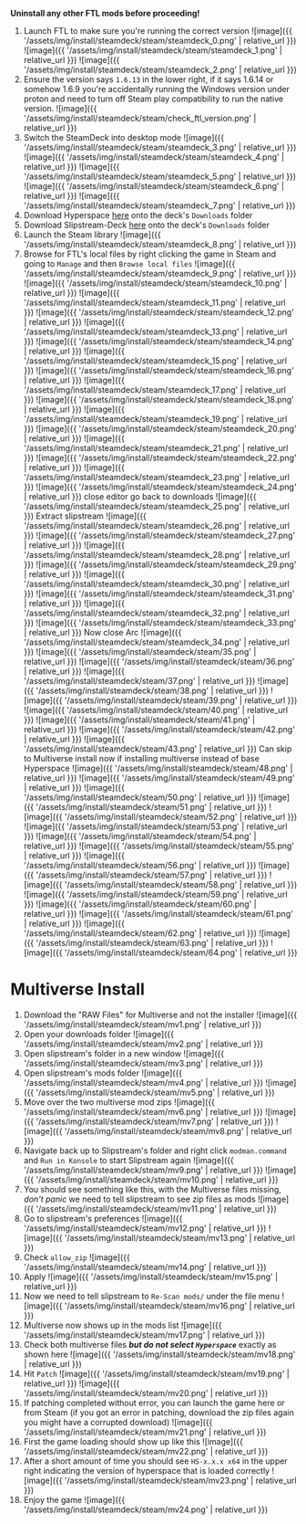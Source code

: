 
**Uninstall any other FTL mods before proceeding!**

1. Launch FTL to make sure you're running the correct version
![image]({{ '/assets/img/install/steamdeck/steam/steamdeck_0.png' | relative_url }})
![image]({{ '/assets/img/install/steamdeck/steam/steamdeck_1.png' | relative_url }})
![image]({{ '/assets/img/install/steamdeck/steam/steamdeck_2.png' | relative_url }})
2. Ensure the version says `1.6.13` in the lower right, if it says 1.6.14 or somehow 1.6.9 you're accidentally running the Windows version under proton and need to turn off Steam play compatibility to run the native version.
![image]({{ '/assets/img/install/steamdeck/steam/check_ftl_version.png' | relative_url }})
3. Switch the SteamDeck into desktop mode
![image]({{ '/assets/img/install/steamdeck/steam/steamdeck_3.png' | relative_url }})
![image]({{ '/assets/img/install/steamdeck/steam/steamdeck_4.png' | relative_url }})
![image]({{ '/assets/img/install/steamdeck/steam/steamdeck_5.png' | relative_url }})
![image]({{ '/assets/img/install/steamdeck/steam/steamdeck_6.png' | relative_url }})
![image]({{ '/assets/img/install/steamdeck/steam/steamdeck_7.png' | relative_url }})
4. Download Hyperspace [here]() onto the deck's `Downloads` folder
5. Download Slipstream-Deck [here]() onto the deck's `Downloads` folder
6. Launch the Steam library
![image]({{ '/assets/img/install/steamdeck/steam/steamdeck_8.png' | relative_url }})
7. Browse for FTL's local files by right clicking the game in Steam and going to `Manage` and then `Browse local files`
![image]({{ '/assets/img/install/steamdeck/steam/steamdeck_9.png' | relative_url }})
![image]({{ '/assets/img/install/steamdeck/steam/steamdeck_10.png' | relative_url }})
![image]({{ '/assets/img/install/steamdeck/steam/steamdeck_11.png' | relative_url }})
![image]({{ '/assets/img/install/steamdeck/steam/steamdeck_12.png' | relative_url }})
![image]({{ '/assets/img/install/steamdeck/steam/steamdeck_13.png' | relative_url }})
![image]({{ '/assets/img/install/steamdeck/steam/steamdeck_14.png' | relative_url }})
![image]({{ '/assets/img/install/steamdeck/steam/steamdeck_15.png' | relative_url }})
![image]({{ '/assets/img/install/steamdeck/steam/steamdeck_16.png' | relative_url }})
![image]({{ '/assets/img/install/steamdeck/steam/steamdeck_17.png' | relative_url }})
![image]({{ '/assets/img/install/steamdeck/steam/steamdeck_18.png' | relative_url }})
![image]({{ '/assets/img/install/steamdeck/steam/steamdeck_19.png' | relative_url }})
![image]({{ '/assets/img/install/steamdeck/steam/steamdeck_20.png' | relative_url }})
![image]({{ '/assets/img/install/steamdeck/steam/steamdeck_21.png' | relative_url }})
![image]({{ '/assets/img/install/steamdeck/steam/steamdeck_22.png' | relative_url }})
![image]({{ '/assets/img/install/steamdeck/steam/steamdeck_23.png' | relative_url }})
![image]({{ '/assets/img/install/steamdeck/steam/steamdeck_24.png' | relative_url }})
close editor go back to downloads
![image]({{ '/assets/img/install/steamdeck/steam/steamdeck_25.png' | relative_url }})
Extract slipstream
![image]({{ '/assets/img/install/steamdeck/steam/steamdeck_26.png' | relative_url }})
![image]({{ '/assets/img/install/steamdeck/steam/steamdeck_27.png' | relative_url }})
![image]({{ '/assets/img/install/steamdeck/steam/steamdeck_28.png' | relative_url }})
![image]({{ '/assets/img/install/steamdeck/steam/steamdeck_29.png' | relative_url }})
![image]({{ '/assets/img/install/steamdeck/steam/steamdeck_30.png' | relative_url }})
![image]({{ '/assets/img/install/steamdeck/steam/steamdeck_31.png' | relative_url }})
![image]({{ '/assets/img/install/steamdeck/steam/steamdeck_32.png' | relative_url }})
![image]({{ '/assets/img/install/steamdeck/steam/steamdeck_33.png' | relative_url }})
Now close Arc
![image]({{ '/assets/img/install/steamdeck/steam/steamdeck_34.png' | relative_url }})
![image]({{ '/assets/img/install/steamdeck/steam/35.png' | relative_url }})
![image]({{ '/assets/img/install/steamdeck/steam/36.png' | relative_url }})
![image]({{ '/assets/img/install/steamdeck/steam/37.png' | relative_url }})
![image]({{ '/assets/img/install/steamdeck/steam/38.png' | relative_url }})
![image]({{ '/assets/img/install/steamdeck/steam/39.png' | relative_url }})
![image]({{ '/assets/img/install/steamdeck/steam/40.png' | relative_url }})
![image]({{ '/assets/img/install/steamdeck/steam/41.png' | relative_url }})
![image]({{ '/assets/img/install/steamdeck/steam/42.png' | relative_url }})
![image]({{ '/assets/img/install/steamdeck/steam/43.png' | relative_url }})
Can skip to Multiverse install now if installing multiverse instead of base Hyperspace
![image]({{ '/assets/img/install/steamdeck/steam/48.png' | relative_url }})
![image]({{ '/assets/img/install/steamdeck/steam/49.png' | relative_url }})
![image]({{ '/assets/img/install/steamdeck/steam/50.png' | relative_url }})
![image]({{ '/assets/img/install/steamdeck/steam/51.png' | relative_url }})
![image]({{ '/assets/img/install/steamdeck/steam/52.png' | relative_url }})
![image]({{ '/assets/img/install/steamdeck/steam/53.png' | relative_url }})
![image]({{ '/assets/img/install/steamdeck/steam/54.png' | relative_url }})
![image]({{ '/assets/img/install/steamdeck/steam/55.png' | relative_url }})
![image]({{ '/assets/img/install/steamdeck/steam/56.png' | relative_url }})
![image]({{ '/assets/img/install/steamdeck/steam/57.png' | relative_url }})
![image]({{ '/assets/img/install/steamdeck/steam/58.png' | relative_url }})
![image]({{ '/assets/img/install/steamdeck/steam/59.png' | relative_url }})
![image]({{ '/assets/img/install/steamdeck/steam/60.png' | relative_url }})
![image]({{ '/assets/img/install/steamdeck/steam/61.png' | relative_url }})
![image]({{ '/assets/img/install/steamdeck/steam/62.png' | relative_url }})
![image]({{ '/assets/img/install/steamdeck/steam/63.png' | relative_url }})
![image]({{ '/assets/img/install/steamdeck/steam/64.png' | relative_url }})

# Multiverse Install
1. Download the "RAW Files" for Multiverse and not the installer
![image]({{ '/assets/img/install/steamdeck/steam/mv1.png' | relative_url }})
2. Open your downloads folder
![image]({{ '/assets/img/install/steamdeck/steam/mv2.png' | relative_url }})
3. Open slipstream's folder in a new window
![image]({{ '/assets/img/install/steamdeck/steam/mv3.png' | relative_url }})
4. Open slipstream's mods folder
![image]({{ '/assets/img/install/steamdeck/steam/mv4.png' | relative_url }})
![image]({{ '/assets/img/install/steamdeck/steam/mv5.png' | relative_url }})
5. Move over the two multiverse mod zips
![image]({{ '/assets/img/install/steamdeck/steam/mv6.png' | relative_url }})
![image]({{ '/assets/img/install/steamdeck/steam/mv7.png' | relative_url }})
![image]({{ '/assets/img/install/steamdeck/steam/mv8.png' | relative_url }})
6. Navigate back up to Slipstream's folder and right click `modman.command` and `Run in Konsole` to start Slipstream again
![image]({{ '/assets/img/install/steamdeck/steam/mv9.png' | relative_url }})
![image]({{ '/assets/img/install/steamdeck/steam/mv10.png' | relative_url }})
7. You should see something like this, with the Multiverse files missing, *don't panic* we need to tell slipstream to see zip files as mods
![image]({{ '/assets/img/install/steamdeck/steam/mv11.png' | relative_url }})
8. Go to slipstream's preferences
![image]({{ '/assets/img/install/steamdeck/steam/mv12.png' | relative_url }})
![image]({{ '/assets/img/install/steamdeck/steam/mv13.png' | relative_url }})
9. Check `allow_zip`
![image]({{ '/assets/img/install/steamdeck/steam/mv14.png' | relative_url }})
10. Apply
![image]({{ '/assets/img/install/steamdeck/steam/mv15.png' | relative_url }})
11. Now we need to tell slipstream to `Re-Scan mods/` under the file menu
![image]({{ '/assets/img/install/steamdeck/steam/mv16.png' | relative_url }})
12. Multiverse now shows up in the mods list
![image]({{ '/assets/img/install/steamdeck/steam/mv17.png' | relative_url }})
13. Check both multiverse files ***but do not select `Hyperspace`*** exactly as shown here
![image]({{ '/assets/img/install/steamdeck/steam/mv18.png' | relative_url }})
14. Hit `Patch`
![image]({{ '/assets/img/install/steamdeck/steam/mv19.png' | relative_url }})
![image]({{ '/assets/img/install/steamdeck/steam/mv20.png' | relative_url }})
15. If patching completed without error, you can launch the game here or from Steam (if you got an error in patching, download the zip files again you might have a corrupted download)
![image]({{ '/assets/img/install/steamdeck/steam/mv21.png' | relative_url }})
16. First the game loading should show up like this
![image]({{ '/assets/img/install/steamdeck/steam/mv22.png' | relative_url }})
17. After a short amount of time you should see `HS-x.x.x x64` in the upper right indicating the version of hyperspace that is loaded correctly
![image]({{ '/assets/img/install/steamdeck/steam/mv23.png' | relative_url }})
18. Enjoy the game
![image]({{ '/assets/img/install/steamdeck/steam/mv24.png' | relative_url }})
